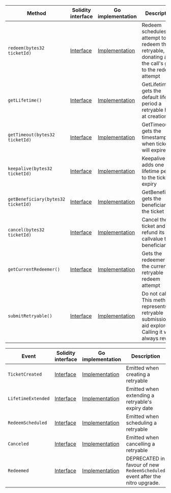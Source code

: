 <table>
    <thead>
      <tr>
        <th>Method</th>
        <th>Solidity interface</th>
        <th>Go implementation</th>
        <th>Description</th>
      </tr>
    </thead>
    <tbody>
      <tr>
            <td><code>redeem(bytes32 ticketId)</code></td>
            <td><a href="https://github.com/OffchainLabs/nitro-contracts/blob/9a6bfad2363322099d399698751551ff044c7a72/src/precompiles/ArbRetryableTx.sol#L18" target="_blank">Interface</a></td>
            <td><a href="https://github.com/OffchainLabs/nitro/blob/v2.3.0/precompiles/ArbRetryableTx.go#L49" target="_blank">Implementation</a></td>
            <td>Redeem schedules an attempt to redeem the retryable, donating all of the call's gas to the redeem attempt</td>
          </tr><tr>
            <td><code>getLifetime()</code></td>
            <td><a href="https://github.com/OffchainLabs/nitro-contracts/blob/9a6bfad2363322099d399698751551ff044c7a72/src/precompiles/ArbRetryableTx.sol#L24" target="_blank">Interface</a></td>
            <td><a href="https://github.com/OffchainLabs/nitro/blob/v2.3.0/precompiles/ArbRetryableTx.go#L134" target="_blank">Implementation</a></td>
            <td>GetLifetime gets the default lifetime period a retryable has at creation</td>
          </tr><tr>
            <td><code>getTimeout(bytes32 ticketId)</code></td>
            <td><a href="https://github.com/OffchainLabs/nitro-contracts/blob/9a6bfad2363322099d399698751551ff044c7a72/src/precompiles/ArbRetryableTx.sol#L31" target="_blank">Interface</a></td>
            <td><a href="https://github.com/OffchainLabs/nitro/blob/v2.3.0/precompiles/ArbRetryableTx.go#L139" target="_blank">Implementation</a></td>
            <td>GetTimeout gets the timestamp for when ticket will expire</td>
          </tr><tr>
            <td><code>keepalive(bytes32 ticketId)</code></td>
            <td><a href="https://github.com/OffchainLabs/nitro-contracts/blob/9a6bfad2363322099d399698751551ff044c7a72/src/precompiles/ArbRetryableTx.sol#L41" target="_blank">Interface</a></td>
            <td><a href="https://github.com/OffchainLabs/nitro/blob/v2.3.0/precompiles/ArbRetryableTx.go#L156" target="_blank">Implementation</a></td>
            <td>Keepalive adds one lifetime period to the ticket's expiry</td>
          </tr><tr>
            <td><code>getBeneficiary(bytes32 ticketId)</code></td>
            <td><a href="https://github.com/OffchainLabs/nitro-contracts/blob/9a6bfad2363322099d399698751551ff044c7a72/src/precompiles/ArbRetryableTx.sol#L49" target="_blank">Interface</a></td>
            <td><a href="https://github.com/OffchainLabs/nitro/blob/v2.3.0/precompiles/ArbRetryableTx.go#L184" target="_blank">Implementation</a></td>
            <td>GetBeneficiary gets the beneficiary of the ticket</td>
          </tr><tr>
            <td><code>cancel(bytes32 ticketId)</code></td>
            <td><a href="https://github.com/OffchainLabs/nitro-contracts/blob/9a6bfad2363322099d399698751551ff044c7a72/src/precompiles/ArbRetryableTx.sol#L56" target="_blank">Interface</a></td>
            <td><a href="https://github.com/OffchainLabs/nitro/blob/v2.3.0/precompiles/ArbRetryableTx.go#L197" target="_blank">Implementation</a></td>
            <td>Cancel the ticket and refund its callvalue to its beneficiary</td>
          </tr><tr>
            <td><code>getCurrentRedeemer()</code></td>
            <td><a href="https://github.com/OffchainLabs/nitro-contracts/blob/9a6bfad2363322099d399698751551ff044c7a72/src/precompiles/ArbRetryableTx.sol#L63" target="_blank">Interface</a></td>
            <td><a href="https://github.com/OffchainLabs/nitro/blob/v2.3.0/precompiles/ArbRetryableTx.go#L225" target="_blank">Implementation</a></td>
            <td>Gets the redeemer of the current retryable redeem attempt</td>
          </tr><tr>
            <td><code>submitRetryable()</code></td>
            <td><a href="https://github.com/OffchainLabs/nitro-contracts/blob/9a6bfad2363322099d399698751551ff044c7a72/src/precompiles/ArbRetryableTx.sol#L69" target="_blank">Interface</a></td>
            <td><a href="https://github.com/OffchainLabs/nitro/blob/v2.3.0/precompiles/ArbRetryableTx.go#L232" target="_blank">Implementation</a></td>
            <td>Do not call. This method represents a retryable submission to aid explorers. Calling it will always revert.</td>
          </tr>
    </tbody>
  </table><table>
      <thead>
        <tr>
          <th>Event</th>
          <th>Solidity interface</th>
          <th>Go implementation</th>
          <th>Description</th>
        </tr>
      </thead>
      <tbody>
        <tr>
              <td><code>TicketCreated</code></td>
              <td><a href="https://github.com/OffchainLabs/nitro-contracts/blob/9a6bfad2363322099d399698751551ff044c7a72/src/precompiles/ArbRetryableTx.sol#L83" target="_blank">Interface</a></td>
              <td><a href="https://github.com/OffchainLabs/nitro/blob/v2.3.0/precompiles/ArbRetryableTx.go#L0" target="_blank">Implementation</a></td>
              <td>Emitted when creating a retryable</td>
            </tr><tr>
              <td><code>LifetimeExtended</code></td>
              <td><a href="https://github.com/OffchainLabs/nitro-contracts/blob/9a6bfad2363322099d399698751551ff044c7a72/src/precompiles/ArbRetryableTx.sol#L84" target="_blank">Interface</a></td>
              <td><a href="https://github.com/OffchainLabs/nitro/blob/v2.3.0/precompiles/ArbRetryableTx.go#L179" target="_blank">Implementation</a></td>
              <td>Emitted when extending a retryable's expiry date</td>
            </tr><tr>
              <td><code>RedeemScheduled</code></td>
              <td><a href="https://github.com/OffchainLabs/nitro-contracts/blob/9a6bfad2363322099d399698751551ff044c7a72/src/precompiles/ArbRetryableTx.sol#L85" target="_blank">Interface</a></td>
              <td><a href="https://github.com/OffchainLabs/nitro/blob/v2.3.0/precompiles/ArbRetryableTx.go#L116" target="_blank">Implementation</a></td>
              <td>Emitted when scheduling a retryable</td>
            </tr><tr>
              <td><code>Canceled</code></td>
              <td><a href="https://github.com/OffchainLabs/nitro-contracts/blob/9a6bfad2363322099d399698751551ff044c7a72/src/precompiles/ArbRetryableTx.sol#L94" target="_blank">Interface</a></td>
              <td><a href="https://github.com/OffchainLabs/nitro/blob/v2.3.0/precompiles/ArbRetryableTx.go#L222" target="_blank">Implementation</a></td>
              <td>Emitted when cancelling a retryable</td>
            </tr><tr>
              <td><code>Redeemed</code></td>
              <td><a href="https://github.com/OffchainLabs/nitro-contracts/blob/9a6bfad2363322099d399698751551ff044c7a72/src/precompiles/ArbRetryableTx.sol#L97" target="_blank">Interface</a></td>
              <td><a href="https://github.com/OffchainLabs/nitro/blob/v2.3.0/precompiles/ArbRetryableTx.go#L0" target="_blank">Implementation</a></td>
              <td>DEPRECATED in favour of new <code>RedeemScheduled</code> event after the nitro upgrade.</td>
            </tr>
      </tbody>
    </table>